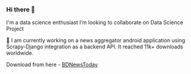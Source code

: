 ### Hi there 👋

I'm a data science enthusiast
I’m looking to collaborate on Data Science Project

🔭 I am currently working on a news aggregator android application using Scrapy-Django integration as a backend API. It reached 11k+ downloads worldwide.

Download from here - [BDNewsToday](https://play.google.com/store/apps/details?id=com.softaholik.bdnewstoday&hl=en&gl=US)



<!--
**ahmedshahriar/ahmedshahriar** is a ✨ _special_ ✨ repository because its `README.md` (this file) appears on your GitHub profile.

Here are some ideas to get you started:

- 🔭 I’m currently working on ...
- 🌱 I’m currently learning ...
- 👯 I’m looking to collaborate on ...
- 🤔 I’m looking for help with ...
- 💬 Ask me about ...
- 📫 How to reach me: ...
- 😄 Pronouns: ...
- ⚡ Fun fact: ...
-->
